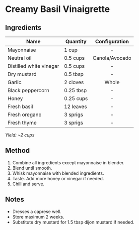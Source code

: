 # Creamy Basil Vinaigrette

## Ingredients

| Name                    | Quantity  | Configuration  |
| ----------------------- | --------- | :------------: |
| Mayonnaise              | 1 cup     |       -        |
| Neutral oil             | 0.5 cups  | Canola/Avocado |
| Distilled white vinegar | 0.5 cups  |       -        |
| Dry mustard             | 0.5 tbsp  |       -        |
| Garlic                  | 2 cloves  |     Whole      |
| Black peppercorn        | 0.25 tbsp |       -        |
| Honey                   | 0.25 cups |       -        |
| Fresh basil             | 12 leaves |       -        |
| Fresh oregano           | 3 sprigs  |       -        |
| Fresh thyme             | 3 sprigs  |       -        |

_Yield: ~2 cups_

## Method

1. Combine all ingredients except mayonnaise in blender.
1. Blend until smooth.
1. Whisk mayonnaise with blended ingredients.
1. Taste. Add more honey or vinegar if needed.
1. Chill and serve.

## Notes

-   Dresses a caprese well.
-   Store maximum 2 weeks.
-   Substitute dry mustard for 1.5 tbsp dijon mustard if needed.
